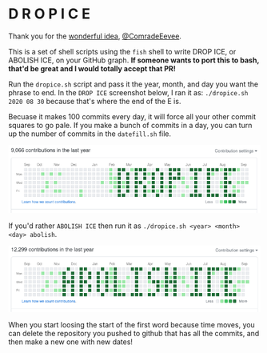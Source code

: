 # D R O P I C E

Thank you for the [wonderful idea][ce-tweet], [@ComradeEevee][ce].

[ce-tweet]: https://twitter.com/ComradeEevee/status/1306262129687826433
[ce]: https://twitter.com/ComradeEevee

This is a set of shell scripts using the `fish` shell to write DROP ICE, or ABOLISH ICE, on your
GitHub graph. **If someone wants to port this to bash, that'd be great and I would totally accept
that PR!**

Run the `dropice.sh` script and pass it the year, month, and day you want the
phrase to end. In the `DROP ICE` screenshot below, I ran it as:
`./dropice.sh 2020 08 30` because that's where the end of the E is.

Becuase it makes 100 commits every day, it will force all your other commit squares to go pale. If
you make a bunch of commits in a day, you can turn up the number of commits in the `datefill.sh`
file.

![dropice][dropice_image]

[dropice_image]: res/drop_ice.png

If you'd rather `ABOLISH ICE` then run it as `./dropice.sh <year> <month> <day> abolish`.

![abolishice][abolishice_image]

[abolishice_image]: res/abolish_ice.png

When you start loosing the start of the first word because time moves, you can delete the repository
you pushed to github that has all the commits, and then make a new one with new dates!